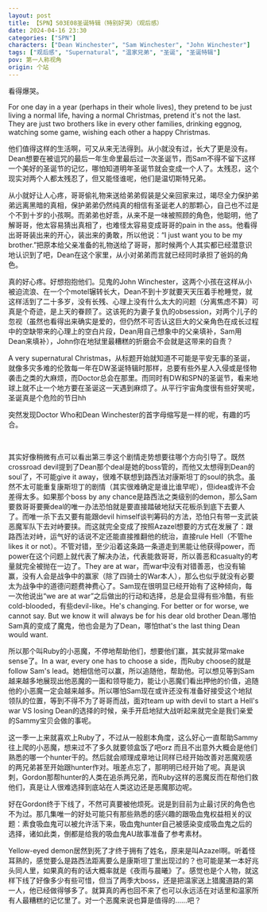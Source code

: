 ```yaml
---
layout: post
title: 【SPN】S03E08圣诞特辑（特别好哭）（观后感）
date: 2024-04-16 23:30
categories: ["SPN"]
characters: ["Dean Winchester", "Sam Winchester", "John Winchester"]
tags: ["观后感", "Supernatural", "温家兄弟", "圣诞", "圣诞特辑"]
pov: 第一人称视角
origin: 个站
---
```


看得爆哭。

For one day in a year (perhaps in their whole lives), they pretend to be just living a normal life, having a normal Christmas, pretend it's not the last. They are just two brothers like in every other families, drinking eggnog, watching some game, wishing each other a happy Christmas.

他们值得这样的生活啊，可又从来无法得到。从小就没有过，长大了更是没有。Dean想要在被诅咒的最后一年生命里最后过一次圣诞节，而Sam不得不留下这样一个美好的圣诞节的记忆，哪怕知道明年圣诞节就会变成一个人了。太残忍，这个现实对两个人都太残忍了，但又能怪谁呢，他们是温切斯特兄弟。

从小就好让人心疼，哥哥偷礼物来送给弟弟假装是父亲回家来过，竭尽全力保护弟弟远离黑暗的真相，保护弟弟仍然纯真的相信有圣诞老人的那颗心，自己也不过是个不到十岁的小孩啊。而弟弟也好乖，从来不是一味被照顾的角色，他聪明，他了解哥哥，他太容易猜出真相了，也难怪太容易变成哥哥的pain in the ass。他看得出哥哥装出来的开心，装出来的勇敢，所以他说：“I just want you to be my brother.”把原本给父亲准备的礼物送给了哥哥，那时候两个人其实都已经潜意识地认识到了吧，Dean在这个家里，从小对弟弟而言就已经同时承担了爸妈的角色。

真的好心疼。好想抱抱他们。见鬼的John Winchester，这两个小孩在这样从小被迫流浪、在一个个motel辗转长大，Dean不到十岁就要天天压着手枪睡觉，就这样活到了二十多岁，没有长残、心理上没有什么太大的问题（分离焦虑不算）可真是个奇迹，是上天的眷顾了。这该死的为妻子复仇的obsession，对两个儿子的忽视（虽然也看得出来确实是爱的，但仍然不可否认这巨大的父亲角色在成长过程中的空缺带来的心理上的空白片段，Dean用自己想象中的父亲填补，Sam用Dean来填补），John你在地狱里最糟糕的折磨会不会就是这带来的自责？

A very supernatural Christmas，从标题开始就知道不可能是平安无事的圣诞，就像多灾多难的伦敦每一年在DW圣诞特辑时那样，总要有些外星人入侵或是怪物袭击之类的大麻烦，而Doctor总会在那里。而同时有DW和SPN的圣诞节，看来地球上就不止一个地方要在圣诞这一天遇到麻烦了。从平行宇宙角度很有些好笑呢，圣诞真是个危险的节日hh

突然发现Doctor Who和Dean Winchester的首字母缩写是一样的呢，有趣的巧合。

<br>

其实好像稍微有点可以看出第三季这个剧情走势想要往哪个方向引导了。既然crossroad devil提到了Dean那个deal是她的boss管的，而他又太想得到Dean的soul了，不可能give it away，很难不联想到路西法对康斯坦丁的soul的执念。虽然不太可能重复康斯坦丁的剧情（其实很难确定是谁比谁早呢），但idea或许不会差得太多。如果那个boss by any chance是路西法之类级别的demon，那么Sam要救哥哥要撕deal的唯一办法恐怕就是要直接踏破地狱天花板杀到底下去要人了。而唯一杀下去又要有能跟devil himself谈判筹码的方法，恐怕只有带一支武装恶魔军队下去对峙要挟。而这就完全变成了按照Azazel想要的方式在发展了：跟路西法对峙，运气好的话说不定还能直接推翻他的统治，直接rule Hell（不管he likes it or not）。不管对错，至少沿着这条路一条道走到黑能让他获得power，而power在这个问题上就代表了解决办法，代表能救哥哥，所以善恶和casualty的考量就完全被抛在一边了。They are at war，而war中没有对错善恶，也没有输赢，没有人会是战争中的赢家（除了四骑士的War本人），那么也似乎就没有必要太为战争中的道德问题费神费心了。Sam现在很明显已经开始有了这种倾向，每一次他说出“we are at war”之后做出的行动和选择，总是会显得有些冷酷，有些cold-blooded，有些devil-like。He's changing. For better or for worse, we cannot say. But we know it will always be for his dear old brother Dean.哪怕Sam真的变成了魔鬼，他也会是为了Dean，哪怕that's the last thing Dean would want.

所以那个叫Ruby的小恶魔，不停地帮助他们，想要他们赢，其实就非常make sense了。In a war, every one has to choose a side，而Ruby choose的就是follow Sam's lead。她相信他可以赢，所以追随他，帮助他。可以想见等到Sam越来越多地展现出他恶魔的一面和领导能力，能让小恶魔们看出押他的价值，追随他的小恶魔一定会越来越多。所以哪怕Sam现在或许还没有准备好接受这个地狱领队的位置，等到不得不为了哥哥而战，面对team up with devil to start a Hell's war VS losing Dean的选择的时候，亲手开启地狱大战听起来就完全是我们亲爱的Sammy宝贝会做的事呢。

这一季一上来就喜欢上Ruby了，不过从一般剧本角度，这么好心一直帮助Sammy往上爬的小恶魔，想来过不了多久就要领盒饭了吧orz 而且不出意外大概会是他们熟悉的哪一个hunter干的。然后就会顺理成章地让同样已经开始改善对恶魔观感的两兄弟甚至开始跟hunter作对。哦差点忘了，那明明已经开始了呢。真是讽刺，Gordon那帮hunter的人类在追杀两兄弟，而Ruby这样的恶魔反而在帮他们救他们，真是让人很难选择到底站在人类这边还是恶魔那边呢。

好在Gordon终于下线了，不然可真要被他烦死。说是到目前为止最讨厌的角色也不为过。那几集唯一的好处可能只有那些熟悉的感兴趣的跟吸血鬼权益相关的议题：素食吸血鬼可以被允许活下来，吸血鬼hunter自己被感染变成吸血鬼之后的选择，诸如此类，倒都是给我的吸血鬼AU故事准备了参考素材。

Yellow-eyed demon居然到死了才终于拥有了姓名，原来是叫Azazel啊。听着怪耳熟的，感觉要么是路西法距离要么是康斯坦丁里出现过的？也可能是某一本好兆头同人里，如果真的有的话大概率就是《夜雨与晨曦》了。感觉也是个人物，就这样下线了好像多少有些可惜，但当了两季大boss，还是把温家送上猎魔道路的第一人，他已经做得够多了。就算真的再也回不来了也可以永远活在对话里和温家所有人最糟糕的记忆里了。对一个恶魔来说也算是值得的……吧？
